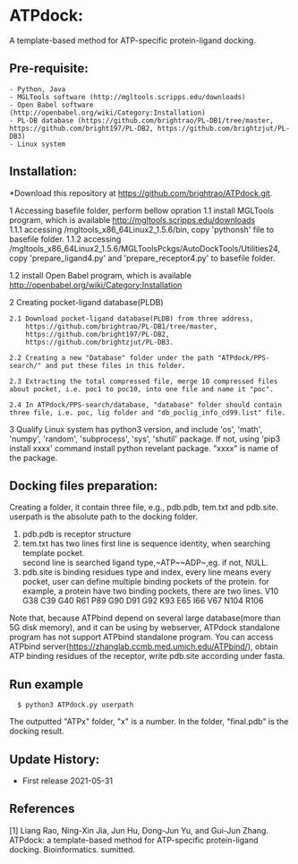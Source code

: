 # ATPdock: 
A template-based method for ATP-specific protein-ligand docking.

## Pre-requisite:
    - Python, Java
    - MGLTools software (http://mgltools.scripps.edu/downloads)
    - Open Babel software (http://openbabel.org/wiki/Category:Installation)
    - PL-DB database (https://github.com/brightrao/PL-DB1/tree/master, https://github.com/bright197/PL-DB2, https://github.com/brightzjut/PL-DB3)
    - Linux system

## Installation:

*Download this repository at https://github.com/brightrao/ATPdock.git.

1 Accessing basefile folder, perform bellow opration
 1.1 install MGLTools program, which is available http://mgltools.scripps.edu/downloads   
  1.1.1 accessing /mgltools_x86_64Linux2_1.5.6/bin, copy 'pythonsh' file to basefile folder.
  1.1.2 accessing /mgltools_x86_64Linux2_1.5.6/MGLToolsPckgs/AutoDockTools/Utilities24, copy 'prepare_ligand4.py' and 'prepare_receptor4.py' to basefile folder.
	
 1.2 install Open Babel program, which is available http://openbabel.org/wiki/Category:Installation
    
 2 Creating pocket-ligand database(PLDB) 
 
    2.1 Download pocket-ligand database(PLDB) from three address,
        https://github.com/brightrao/PL-DB1/tree/master, 
        https://github.com/bright197/PL-DB2, 
        https://github.com/brightzjut/PL-DB3. 	
	
    2.2 Creating a new "Database" folder under the path "ATPdock/PPS-search/" and put these files in this folder.    
    
    2.3 Extracting the total compressed file, merge 10 compressed files about pocket, i.e. poc1 to poc10, into one file and name it "poc".
    
    2.4 In ATPdock/PPS-search/database, "database" folder should contain three file, i.e. poc, lig folder and "db_poclig_info_cd99.list" file.
    
3 Qualify Linux system has python3 version, and include 'os', 'math', 'numpy', 'random', 'subprocess', 'sys', 'shutil' package. If not, using 'pip3 install xxxx' command install python revelant package. "xxxx" is name of the package.
  
## Docking files preparation:

Creating a folder, it contain three file, e.g., pdb.pdb, tem.txt and pdb.site. userpath is the absolute path to the docking folder.

1. pdb.pdb is receptor structure
2. tem.txt has two lines
   first line is sequence identity, when searching template pocket.   
   second line is searched ligand type,~ATP~~ADP~,eg. if not, NULL.
3. pdb.site is binding residues type and index, every line means every pocket, user can define multiple binding pockets of the protein.
    for example, a protein have two binding pockets, there are two lines.
    V10 G38 C39 G40 R61 P89 G90 D91 G92 K93
    E65 I66 V67 N104 R106
   
Note that, because ATPbind depend on several large database(more than 5G disk memory), and it can be using by webserver, ATPdock standalone program has not support ATPbind standalone program. You can access ATPbind server(https://zhanglab.ccmb.med.umich.edu/ATPbind/), obtain ATP binding residues of the receptor, write pdb.site according under fasta.
     
## Run example
~~~
  $ python3 ATPdock.py userpath
~~~
The outputted "ATPx" folder, "x" is a number. In the folder, "final.pdb" is the docking result.

## Update History:

- First release 2021-05-31

## References

[1] Liang Rao, Ning-Xin Jia, Jun Hu, Dong-Jun Yu, and Gui-Jun Zhang. ATPdock: a template-based method for ATP-specific protein-ligand docking. Bioinformatics. sumitted.
